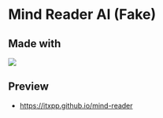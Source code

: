 # Mind Reader AI (Fake)

## Made with 
<a href="#"><img src="https://skillicons.dev/icons?i=html,css,js"></a>

## Preview
- https://itxpp.github.io/mind-reader
